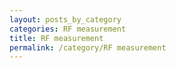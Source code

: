```yaml
---
layout: posts_by_category
categories: RF measurement
title: RF measurement
permalink: /category/RF measurement
---
```

